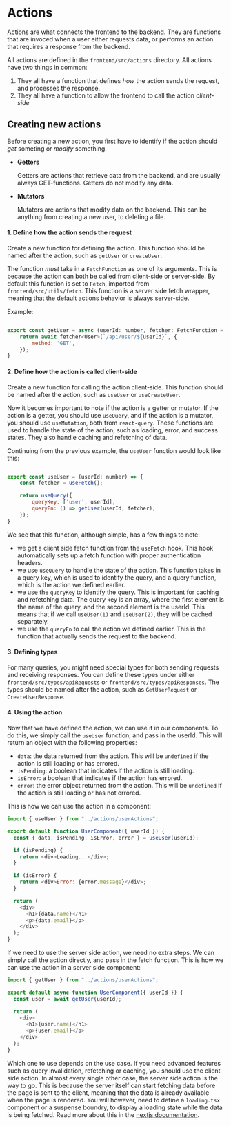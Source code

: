 # Actions

Actions are what connects the frontend to the backend. They are functions that are invoced when a user either requests data, or performs an action that requires a response from the backend.

All actions are defined in the `frontend/src/actions` directory. All actions have two things in common:

1. They all have a function that defines _how_ the action sends the request, and processes the response.
2. They all have a function to allow the frontend to call the action _client-side_

## Creating new actions

Before creating a new action, you first have to identify if the action should _get_ someting or _modify_ something.

- **Getters**

  Getters are actions that retrieve data from the backend, and are usually always GET-functions. Getters do not modify any data.

- **Mutators**

  Mutators are actions that modify data on the backend. This can be anything from creating a new user, to deleting a file.

#### 1. Define how the action sends the request

Create a new function for defining the action. This function should be named after the action, such as `getUser` or `createUser`.

The function _must_ take in a `FetchFunction` as one of its arguments. This is because the action can both be called from client-side or server-side. By default this function is set to `Fetch`, imported from `frontend/src/utils/fetch`. This function is a server side fetch wrapper, meaning that the default actions behavior is always server-side.

Example:

```javascript

export const getUser = async (userId: number, fetcher: FetchFunction = Fetch): Promise<User>{
    return await fetcher<User>(`/api/user/${userId}`, {
        method: 'GET',
    });
}

```

#### 2. Define how the action is called client-side

Create a new function for calling the action client-side. This function should be named after the action, such as `useUser` or `useCreateUser`.

Now it becomes important to note if the action is a getter or mutator. If the action is a getter, you should use `useQuery`, and if the action is a mutator, you should use `useMutation`, both from `react-query`. These functions are used to handle the state of the action, such as loading, error, and success states. They also handle caching and refetching of data.

Continuing from the previous example, the `useUser` function would look like this:

```javascript

export const useUser = (userId: number) => {
    const fetcher = useFetch();

    return useQuery({
        queryKey: ['user', userId],
        queryFn: () => getUser(userId, fetcher),
    });
}

```

We see that this function, although simple, has a few things to note:

- we get a client side fetch function from the `useFetch` hook. This hook automatically sets up a fetch function with proper authentication headers.
- we use `useQuery` to handle the state of the action. This function takes in a query key, which is used to identify the query, and a query function, which is the action we defined earlier.
- we use the `queryKey` to identify the query. This is important for caching and refetching data. The query key is an array, where the first element is the name of the query, and the second element is the userId. This means that if we call `useUser(1)` and `useUser(2)`, they will be cached separately.
- we use the `queryFn` to call the action we defined earlier. This is the function that actually sends the request to the backend.

#### 3. Defining types

For many queries, you might need special types for both sending requests and receiving responses. You can define these types under either `frontend/src/types/apiRequests` or `frontend/src/types/apiResponses`. The types should be named after the action, such as `GetUserRequest` or `CreateUserResponse`.

#### 4. Using the action

Now that we have defined the action, we can use it in our components. To do this, we simply call the `useUser` function, and pass in the userId. This will return an object with the following properties:

- `data`: the data returned from the action. This will be `undefined` if the action is still loading or has errored.
- `isPending`: a boolean that indicates if the action is still loading.
- `isError`: a boolean that indicates if the action has errored.
- `error`: the error object returned from the action. This will be `undefined` if the action is still loading or has not errored.

This is how we can use the action in a component:

```javascript
import { useUser } from "../actions/userActions";

export default function UserComponent({ userId }) {
  const { data, isPending, isError, error } = useUser(userId);

  if (isPending) {
    return <div>Loading...</div>;
  }

  if (isError) {
    return <div>Error: {error.message}</div>;
  }

  return (
    <div>
      <h1>{data.name}</h1>
      <p>{data.email}</p>
    </div>
  );
}
```

If we need to use the server side action, we need no extra steps. We can simply call the action directly, and pass in the fetch function. This is how we can use the action in a server side component:

```javascript
import { getUser } from "../actions/userActions";

export default async function UserComponent({ userId }) {
  const user = await getUser(userId);

  return (
    <div>
      <h1>{user.name}</h1>
      <p>{user.email}</p>
    </div>
  );
}
```

Which one to use depends on the use case. If you need advanced features such as query invalidation, refetching or caching, you should use the client side action. In almost every single other case, the server side action is the way to go. This is because the server itself can start fetching data before the page is sent to the client, meaning that the data is already available when the page is rendered. You will however, need to define a `loading.tsx` component or a suspense boundry, to display a loading state while the data is being fetched. Read more about this in the [nextjs documentation](https://nextjs.org/docs/app/getting-started/fetching-data#streaming).
